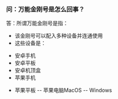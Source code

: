 ### 问：万能金刚号是怎么回事？
答：所谓万能金刚号是指：
- 该金刚号可以配入多种设备并连通使用
- 这些设备是：

* 安卓手机 
* 安卓平板
* 安卓机顶盒
* 苹果手机
+ 苹果平板
-- 苹果电脑MacOS
-- Windows
